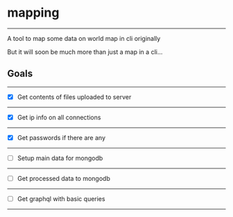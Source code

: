 # mapping
---

A tool to map some data on world map in cli originally

But it will soon be much more than just a map in a cli...

## Goals
---

- [x] Get contents of files uploaded to server
---

- [x] Get ip info on all connections
---

- [x] Get passwords if there are any
--- 

- [ ] Setup main data for mongodb
---

- [ ] Get processed data to mongodb
---

- [ ] Get graphql with basic queries
---
